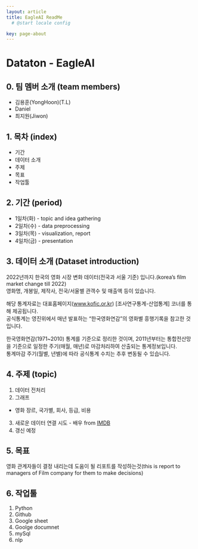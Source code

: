 ```yaml
---
layout: article
title: EagleAI ReadMe
  # @start locale config

key: page-about
---
```



# Dataton - EagleAI  
  
## 0. 팀 멤버 소개 (team members)  
* 김용훈(YongHoon)(T.L)
* Daniel
* 최지원(Jiwon)
  
## 1. 목차 (index)  
  - 기간
  - 데이터 소개
  - 주제
  - 목표
  - 작업툴
  
## 2. 기간 (period)  
* 1일차(화) - topic and idea gathering
* 2일차(수) - data preprocessing
* 3일차(목) - visualization, report
* 4일차(금) - presentation 

## 3. 데이터 소개 (Dataset introduction)  
2022년까지 한국의 영화 시장 변화 데이터(전국과 서울 기준) 입니다.(korea’s  film market change till 2022)  
영화명, 개봉일, 제작사, 전국/서울별 관객수 및 매출액 등이 있습니다.
  
해당 통계자료는 대표홈페이지(www.kofic.or.kr) [조사연구통계-산업통계] 코너를 통해 제공됩니다.  
공식통계는 영진위에서 매년 발표하는 “한국영화연감”의 영화별 흥행기록을 참고한 것입니다.  
  
한국영화연감(1971~2010) 통계를 기준으로 정리한 것이며, 2011년부터는 통합전산망을 기준으로 일정한 주기(매월, 매년)로 마감처리하여 산출되는 통계정보입니다.  
통계마감 주기(월별, 년별)에 따라 공식통계 수치는 추후 변동될 수 있습니다.  
  
## 4. 주제 (topic)  
1. 데이터 전처리
2. 그래프
  - 영화 장르, 국가별, 회사, 등급, 비용
3. 새로운 데이터 연결 시도 - 배우 from [IMDB](https://www.imdb.com)  
4. 갱신 예정 
  
## 5. 목표
영화 관계자들이 결정 내리는데 도움이 될 리포트를 작성하는것(this is report to managers of Film company for them to make decisions) 
  
## 6. 작업툴
1. Python
2. Github
3. Google sheet
4. Goolge documnet
5. mySql
6. nlp
